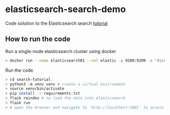 # elasticsearch-search-demo
Code solution to the Elasticsearch search [tutorial](https://www.elastic.co/search-labs/tutorials/search-tutorial/welcome)


## How to run the code
Run a single-node elasticsearch cluster using docker
```bash
> docker run --name elasticsearch01 --net elastic -p 9200:9200 -e "discovery.type=single-node" -e "xpack.security.enabled=false" -e "xpack.security.http.ssl.enabled=false" -t docker.elastic.co/elasticsearch/elasticsearch:8.13.4
```

Run the code
```bash
> cd search-tutorial
> python3 -m venv venv # create a virtual environment
> source venv/bin/activate
> pip install -r requirements.txt
> flask reindex # to load the data into elasticsearch
> flask run
> # open the browser and navigate to `http://localhost:5001` to access the search page
```
